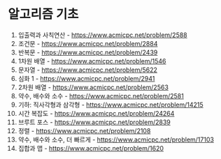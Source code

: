 # 알고리즘 기초

1. 입출력과 사칙연산 - https://www.acmicpc.net/problem/2588
2. 조건문 - https://www.acmicpc.net/problem/2884
3. 반복문 - https://www.acmicpc.net/problem/2439
4. 1차원 배열 - https://www.acmicpc.net/problem/1546
5. 문자열 - https://www.acmicpc.net/problem/5622
6. 심화 1 - https://www.acmicpc.net/problem/2941
7. 2차원 배열 - https://www.acmicpc.net/problem/2563
8. 약수, 배수와 소수 - https://www.acmicpc.net/problem/2581
9. 기하: 직사각형과 삼각형 - https://www.acmicpc.net/problem/14215
10. 시간 복잡도 - https://www.acmicpc.net/problem/24264
11. 브루트 포스 - https://www.acmicpc.net/problem/2839
12. 정렬 - https://www.acmicpc.net/problem/2108
13. 약수, 배수와 소수, 더 빠르게 - https://www.acmicpc.net/problem/17103
14. 집합과 맵 - https://www.acmicpc.net/problem/1620

